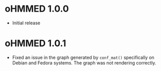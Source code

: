 # oHMMED 1.0.0

* Initial release 
	
# oHMMED 1.0.1

* Fixed an issue in the graph generated by `conf_mat()` specifically on Debian and Fedora systems. The graph was not rendering correctly.